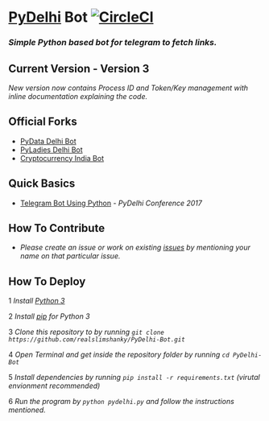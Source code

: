 # [PyDelhi](https://pydelhi.org) Bot [![CircleCI](https://circleci.com/gh/realslimshanky/PyDelhi-Bot.svg?style=svg)](https://circleci.com/gh/realslimshanky/PyDelhi-Bot)
### _Simple Python based bot for telegram to fetch links._

## Current Version - Version 3
_New version now contains Process ID and Token/Key management with inline documentation explaining the code._

## Official Forks
* [PyData Delhi Bot](https://github.com/realslimshanky/PyData-Delhi-Bot)
* [PyLadies Delhi Bot](https://github.com/realslimshanky/PyLadiesDelhiBot)
* [Cryptocurrency India Bot](https://github.com/realslimshanky/Cryptocurrency-India-Bot)

## Quick Basics
* [Telegram Bot Using Python](https://www.youtube.com/watch?v=J6aZlUzxL5w) - _PyDelhi Conference 2017_

## How To Contribute

* _Please create an issue or work on existing [issues](https://github.com/realslimshanky/PyDelhi-Bot/issues) by mentioning your name on that particular issue._

## How To Deploy

1 _Install [Python 3](https://www.python.org/downloads/)_

2 _Install [pip](https://pip.pypa.io/en/stable/installing/) for Python 3_

3 _Clone this repository to by running `git clone https://github.com/realslimshanky/PyDelhi-Bot.git`_

4 _Open Terminal and get inside the repository folder by running `cd PyDelhi-Bot`_

5 _Install dependencies by running `pip install -r requirements.txt` (virutal envionment recommended)_

6 _Run the program by `python pydelhi.py` and follow the instructions mentioned._
